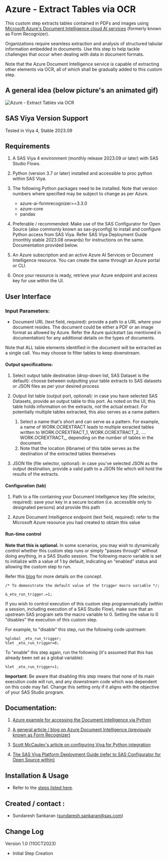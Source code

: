 # Azure - Extract Tables via OCR

This custom step extracts tables contained in PDFs and images using [Microsoft Azure's Document Intelligence cloud AI services](https://learn.microsoft.com/en-us/azure/ai-services/document-intelligence/?view=doc-intel-3.1.0) (formerly known as Form Recognizer).

Organizations require seamless extraction and analysis of structured tabular information embedded in documents. Use this step to help tackle challenges that occur when dealing with data in document formats.

Note that the Azure Document Intelligence service is capable of extracting other elements via OCR, all of which shall be gradually added to this custom step.
 
 
## A general idea (below picture's an animated gif)

![Azure - Extract Tables via OCR](./img/Azure%20-%20Extract%20Tables%20via%20OCR.gif)

## SAS Viya Version Support
Tested in Viya 4, Stable 2023.09

## Requirements

1. A SAS Viya 4 environment (monthly release 2023.09 or later) with SAS Studio Flows.

2. Python (version 3.7 or later) installed and accessible to proc python within SAS Viya.

3. The following Python packages need to be installed.  Note that version numbers where specified may be subject to change as per Azure.

   - azure-ai-formrecognizer==3.3.0 
   - azure-core 
   - pandas

4. Preferable / recommended:  Make use of the SAS Configurator for Open Source (also commonly known as sas-pyconfig) to install and configure Python access from SAS Viya.  Refer SAS Viya Deployment Guide (monthly stable 2023.08 onwards) for instructions on the same. Documentation provided below.

5. An Azure subscription and an active Azure AI Services or Document Intelligence  resource.  You can create the same through an Azure portal or CLI.

6. Once your resource is ready, retrieve your Azure endpoint and access key for use within the UI.


## User Interface

### Input Parameters:

- Document URL (text field, required): provide a path to a URL where your document resides.  The document could be either a PDF or an image format as allowed by Azure.  Refer the Azure quickstart (as mentioned in documentation) for any additional details on the types of documents.

Note that ALL table elements identified in the document will be extracted as a single call. You may choose to filter tables to keep downstream.

#### Output specifications:

1. Select output table destination (drop-down list, SAS Dataset is the default): choose between outputting your table extracts to SAS datasets or JSON files as per your desired process

2. Output list table (output port, optional): in case you have selected SAS Datasets, provide an output table to this port.  As noted on the UI, this table holds information on the extracts, not the actual extract. For potentially multiple tables extracted, this also serves as a name pattern.

   1.  Select a name that's short and can serve as a pattern.  For example, a name of WORK.OCREXTRACT leads to multiple exracted tables written to WORK.OCREXTRACT_1, WORK.OCREXTRACT_2, .... WORK.OCREXTRACT_<N>, depending on the number of tables in the document.
   2. Note that the location (libname) of this table serves as the destination of the extracted tables themselves

3. JSON file (file selector, optional): in case you've selected JSON as the output destination, provide a valid path to a JSON file which will hold the results of the extracts.

#### Configuration (tab)
1. Path to a file containing your Document Intelligence key (file selector, required): save your key in a secure location (i.e. accessible only to designated persons) and provide this path 

2. Azure Document Intelligence endpoint (text field, required): refer to the Microsoft Azure resource you had created to obtain this value

#### Run-time control

**Note that this is optional.**  In some scenarios, you may wish to dynamically control whether this custom step runs or simply "passes through" without doing anything, in a SAS Studio session. The following macro variable is set to initialize with a value of 1 by default, indicating an "enabled" status and allowing the custom step to run.

Refer this [blog](https://communities.sas.com/t5/SAS-Communities-Library/Switch-on-switch-off-run-time-control-of-SAS-Studio-Custom-Steps/ta-p/885526) for more details on the concept.

```sas
/* To demonstrate the default value of the trigger macro variable */;

&_eto_run_trigger.=1;
```

If you wish to control execution of this custom step programmatically (within a session, including execution of a SAS Studio Flow), make sure that an upstream SAS program sets the macro variable to 0.  Setting the value to 0 "disables" the execution of this custom step.

For example, to "disable" this step, run the following code upstream:

```sas
%global _eto_run_trigger;
%let _eto_run_trigger=0;
```

To "enable" this step again, run the following (it's assumed that this has already been set as a global variable):

```sas
%let _eto_run_trigger=1;
```

**Important:** Be aware that disabling this step means that none of its main execution code will run, and any  downstream code which was dependent on this code may fail.  Change this setting only if it aligns with the objective of your SAS Studio program.


## Documentation:

1. [Azure example for accessing the Document Intelligence via Python](https://learn.microsoft.com/en-us/azure/ai-services/document-intelligence/quickstarts/get-started-sdks-rest-api?view=doc-intel-3.1.0&tabs=ga%2Cv2-0&pivots=programming-language-python)

2. [A general article / blog on Azure Document Intelligence (previously known as Form Recognizer)](https://techcommunity.microsoft.com/t5/azure-ai-services-blog/enhanced-table-extraction-from-documents-with-form-recognizer/ba-p/2058011
)
3. [Scott McCauley's article on configuring Viya for Python integration](https://communities.sas.com/t5/SAS-Communities-Library/Configuring-SAS-Viya-for-Python-Integration/ta-p/847459)

4. [The SAS Viya Platform Deployment Guide (refer to SAS Configurator for Open Source within)](https://go.documentation.sas.com/doc/en/itopscdc/default/itopssr/p1n66p7u2cm8fjn13yeggzbxcqqg.htm?fromDefault=#p19cpvrrjw3lurn135ih46tjm7oi) 


## Installation & Usage
- Refer to the [steps listed here](https://github.com/sassoftware/sas-studio-custom-steps#getting-started---making-a-custom-step-from-this-repository-available-in-sas-studio).

## Created / contact : 

- Sundaresh Sankaran (sundaresh.sankaran@sas.com)

## Change Log

Version 1.0 (11OCT2023) 
* Initial Step Creation